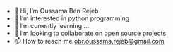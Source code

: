 - 👋 Hi, I’m Oussama Ben Rejeb
- 👀 I’m interested in python programming
- 🌱 I’m currently learning ...
- 💞️ I’m looking to collaborate on open source projects
- 📫 How to reach me obr.oussama.rejeb@gmail.com

<!---
BenRejebOussama/BenRejebOussama is a ✨ special ✨ repository because its `README.md` (this file) appears on your GitHub profile.
You can click the Preview link to take a look at your changes.
--->
